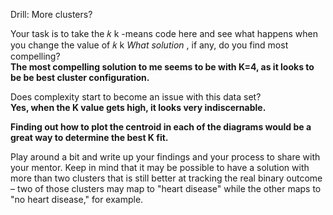 Drill: More clusters?

Your task is to take the  𝑘
k
 -means code here and see what happens when you change the value of  𝑘
k
*What solution* , if any, do you find most compelling?  
__The most compelling solution to me seems to be with K=4, as it looks to be be best cluster configuration.__

Does complexity start to become an issue with this data set?  
__Yes, when the K value gets high, it looks very indiscernable.__

__Finding out how to plot the centroid in each of the diagrams would be a great way to determine the best K fit.__

Play around a bit and write up your findings and your process to share with your mentor. Keep in mind that it may be possible to have a solution with more than two clusters that is still better at tracking the real binary outcome – two of those clusters may map to "heart disease" while the other maps to "no heart disease," for example.